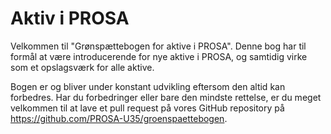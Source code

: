 Aktiv i PROSA
=======

Velkommen til "Grønspættebogen for aktive i PROSA". Denne bog har til formål at være introducerende for nye aktive i PROSA, og samtidig virke som et opslagsværk for alle aktive.

Bogen er og bliver under konstant udvikling eftersom den altid kan forbedres. Har du forbedringer eller bare den mindste rettelse, er du meget velkommen til at lave et pull request på vores GitHub repository på https://github.com/PROSA-U35/groenspaettebogen.